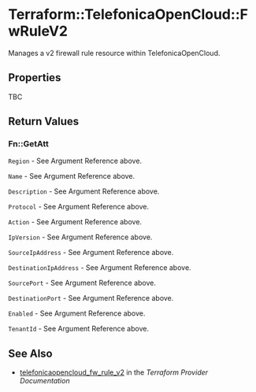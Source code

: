 # Terraform::TelefonicaOpenCloud::FwRuleV2

Manages a v2 firewall rule resource within TelefonicaOpenCloud.

## Properties

TBC

## Return Values

### Fn::GetAtt

`Region` - See Argument Reference above.

`Name` - See Argument Reference above.

`Description` - See Argument Reference above.

`Protocol` - See Argument Reference above.

`Action` - See Argument Reference above.

`IpVersion` - See Argument Reference above.

`SourceIpAddress` - See Argument Reference above.

`DestinationIpAddress` - See Argument Reference above.

`SourcePort` - See Argument Reference above.

`DestinationPort` - See Argument Reference above.

`Enabled` - See Argument Reference above.

`TenantId` - See Argument Reference above.

## See Also

* [telefonicaopencloud_fw_rule_v2](https://www.terraform.io/docs/providers/telefonicaopencloud/r/fw_rule_v2.html) in the _Terraform Provider Documentation_